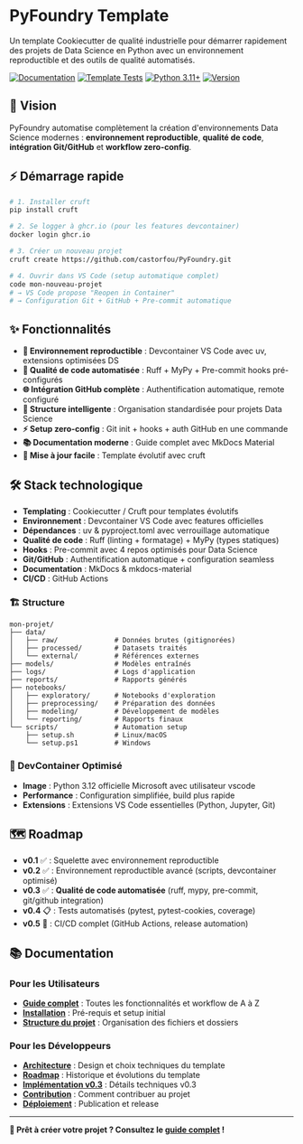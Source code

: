 # PyFoundry Template

Un template Cookiecutter de qualité industrielle pour démarrer rapidement des projets de Data Science en Python avec un environnement reproductible et des outils de qualité automatisés.

[![Documentation](https://img.shields.io/badge/docs-mkdocs-blue)](https://castorfou.github.io/PyFoundry)
[![Template Tests](https://github.com/castorfou/PyFoundry/actions/workflows/test.yml/badge.svg)](https://github.com/castorfou/PyFoundry/actions/workflows/test.yml)
[![Python 3.11+](https://img.shields.io/badge/python-3.11+-blue.svg)](https://www.python.org/downloads/)
[![Version](https://img.shields.io/badge/version-v0.3.0-green.svg)](https://github.com/castorfou/PyFoundry/releases/tag/v0.3.0)

## 🚀 Vision

PyFoundry automatise complètement la création d'environnements Data Science modernes : **environnement reproductible**, **qualité de code**, **intégration Git/GitHub** et **workflow zero-config**.

## ⚡ Démarrage rapide

```bash
# 1. Installer cruft
pip install cruft

# 2. Se logger à ghcr.io (pour les features devcontainer)  
docker login ghcr.io

# 3. Créer un nouveau projet
cruft create https://github.com/castorfou/PyFoundry.git

# 4. Ouvrir dans VS Code (setup automatique complet)
code mon-nouveau-projet
# → VS Code propose "Reopen in Container"
# → Configuration Git + GitHub + Pre-commit automatique
```

## ✨ Fonctionnalités

- **🐳 Environnement reproductible** : Devcontainer VS Code avec uv, extensions optimisées DS
- **🔧 Qualité de code automatisée** : Ruff + MyPy + Pre-commit hooks pré-configurés  
- **🌐 Intégration GitHub complète** : Authentification automatique, remote configuré
- **📁 Structure intelligente** : Organisation standardisée pour projets Data Science
- **⚡ Setup zero-config** : Git init + hooks + auth GitHub en une commande
- **📚 Documentation moderne** : Guide complet avec MkDocs Material
- **🔄 Mise à jour facile** : Template évolutif avec cruft

## 🛠️ Stack technologique

- **Templating** : Cookiecutter / Cruft pour templates évolutifs
- **Environnement** : Devcontainer VS Code avec features officielles
- **Dépendances** : uv & pyproject.toml avec verrouillage automatique
- **Qualité de code** : Ruff (linting + formatage) + MyPy (types statiques)
- **Hooks** : Pre-commit avec 4 repos optimisés pour Data Science
- **Git/GitHub** : Authentification automatique + configuration seamless
- **Documentation** : MkDocs & mkdocs-material
- **CI/CD** : GitHub Actions

### 🏗️ Structure 
```
mon-projet/
├── data/
│   ├── raw/              # Données brutes (gitignorées)
│   ├── processed/        # Datasets traités
│   └── external/         # Références externes
├── models/               # Modèles entraînés
├── logs/                 # Logs d'application
├── reports/              # Rapports générés
├── notebooks/
│   ├── exploratory/      # Notebooks d'exploration
│   ├── preprocessing/    # Préparation des données
│   ├── modeling/         # Développement de modèles
│   └── reporting/        # Rapports finaux
└── scripts/              # Automation setup
    ├── setup.sh          # Linux/macOS
    └── setup.ps1         # Windows
```

### 🎯 DevContainer Optimisé
- **Image** : Python 3.12 officielle Microsoft avec utilisateur vscode
- **Performance** : Configuration simplifiée, build plus rapide
- **Extensions** : Extensions VS Code essentielles (Python, Jupyter, Git)

## 🗺️ Roadmap

- **v0.1** ✅ : Squelette avec environnement reproductible
- **v0.2** ✅ : Environnement reproductible avancé (scripts, devcontainer optimisé)
- **v0.3** ✅ : **Qualité de code automatisée** (ruff, mypy, pre-commit, git/github integration)
- **v0.4** 📋 : Tests automatisés (pytest, pytest-cookies, coverage)
- **v0.5** 🎯 : CI/CD complet (GitHub Actions, release automation)


## 📚 Documentation

### Pour les Utilisateurs
- **[Guide complet](user/guide.md)** : Toutes les fonctionnalités et workflow de A à Z
- **[Installation](user/installation.md)** : Pré-requis et setup initial
- **[Structure du projet](user/structure.md)** : Organisation des fichiers et dossiers

### Pour les Développeurs  
- **[Architecture](dev/architecture.md)** : Design et choix techniques du template
- **[Roadmap](dev/roadmap.md)** : Historique et évolutions du template
- **[Implémentation v0.3](dev/v0.3-implementation.md)** : Détails techniques v0.3
- **[Contribution](dev/contributing.md)** : Comment contribuer au projet
- **[Déploiement](dev/deployment.md)** : Publication et release

---

**🚀 Prêt à créer votre projet ? Consultez le [guide complet](user/guide.md) !**